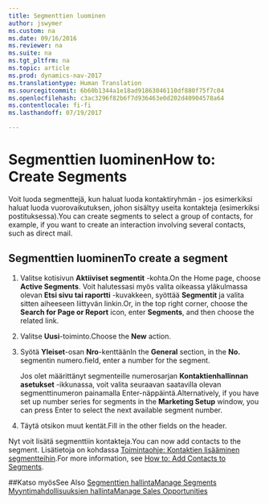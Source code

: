 ```yaml
---
title: Segmenttien luominen
author: jswymer
ms.custom: na
ms.date: 09/16/2016
ms.reviewer: na
ms.suite: na
ms.tgt_pltfrm: na
ms.topic: article
ms.prod: dynamics-nav-2017
ms.translationtype: Human Translation
ms.sourcegitcommit: 6b60b1344a1e18ad91863046110df880f75f7c04
ms.openlocfilehash: c3ac3296f82b6f7d936463e0d202d40904578a64
ms.contentlocale: fi-fi
ms.lasthandoff: 07/19/2017

---
```

# <a name="how-to-create-segments"></a><span data-ttu-id="862d1-102">Segmenttien luominen</span><span class="sxs-lookup"><span data-stu-id="862d1-102">How to: Create Segments</span></span>
<span data-ttu-id="862d1-103">Voit luoda segmenttejä, kun haluat luoda kontaktiryhmän - jos esimerkiksi haluat luoda vuorovaikutuksen, johon sisältyy useita kontakteja (esimerkiksi postituksessa).</span><span class="sxs-lookup"><span data-stu-id="862d1-103">You can create segments to select a group of contacts, for example, if you want to create an interaction involving several contacts, such as direct mail.</span></span>

## <a name="to-create-a-segment"></a><span data-ttu-id="862d1-104">Segmenttien luominen</span><span class="sxs-lookup"><span data-stu-id="862d1-104">To create a segment</span></span>
1. <span data-ttu-id="862d1-105">Valitse kotisivun **Aktiiviset segmentit** -kohta.</span><span class="sxs-lookup"><span data-stu-id="862d1-105">On the Home page, choose **Active Segments**.</span></span> <span data-ttu-id="862d1-106">Voit halutessasi myös valita oikeassa yläkulmassa olevan **Etsi sivu tai raportti** -kuvakkeen, syöttää **Segmentit** ja valita sitten aiheeseen liittyvän linkin.</span><span class="sxs-lookup"><span data-stu-id="862d1-106">Or, in the top right corner, choose the **Search for Page or Report** icon, enter **Segments**, and then choose the related link.</span></span>
2. <span data-ttu-id="862d1-107">Valitse **Uusi**-toiminto.</span><span class="sxs-lookup"><span data-stu-id="862d1-107">Choose the **New** action.</span></span>
3. <span data-ttu-id="862d1-108">Syötä **Yleiset**-osan **Nro**-kenttään</span><span class="sxs-lookup"><span data-stu-id="862d1-108">In the **General** section, in the **No.**</span></span> <span data-ttu-id="862d1-109">segmentin numero.</span><span class="sxs-lookup"><span data-stu-id="862d1-109">field, enter a number for the segment.</span></span>

    <span data-ttu-id="862d1-110">Jos olet määrittänyt segmenteille numerosarjan **Kontaktienhallinnan asetukset** -ikkunassa, voit valita seuraavan saatavilla olevan segmenttinumeron painamalla Enter-näppäintä.</span><span class="sxs-lookup"><span data-stu-id="862d1-110">Alternatively, if you have set up number series for segments in the **Marketing Setup** window, you can press Enter to select the next available segment number.</span></span>
4. <span data-ttu-id="862d1-111">Täytä otsikon muut kentät.</span><span class="sxs-lookup"><span data-stu-id="862d1-111">Fill in the other fields on the header.</span></span>

<span data-ttu-id="862d1-112">Nyt voit lisätä segmenttiin kontakteja.</span><span class="sxs-lookup"><span data-stu-id="862d1-112">You can now add contacts to the segment.</span></span> <span data-ttu-id="862d1-113">Lisätietoja on kohdassa [Toimintaohje: Kontaktien lisääminen segmentteihin](marketing-add-contact-segment.md).</span><span class="sxs-lookup"><span data-stu-id="862d1-113">For more information, see [How to: Add Contacts to Segments](marketing-add-contact-segment.md).</span></span>

##<a name="see-also"></a><span data-ttu-id="862d1-114">Katso myös</span><span class="sxs-lookup"><span data-stu-id="862d1-114">See Also</span></span>
[<span data-ttu-id="862d1-115">Segmenttien hallinta</span><span class="sxs-lookup"><span data-stu-id="862d1-115">Manage Segments</span></span>](marketing-segments.md)  
[<span data-ttu-id="862d1-116">Myyntimahdollisuuksien hallinta</span><span class="sxs-lookup"><span data-stu-id="862d1-116">Manage Sales Opportunities</span></span>](marketing-manage-sales-opportunities.md)  

